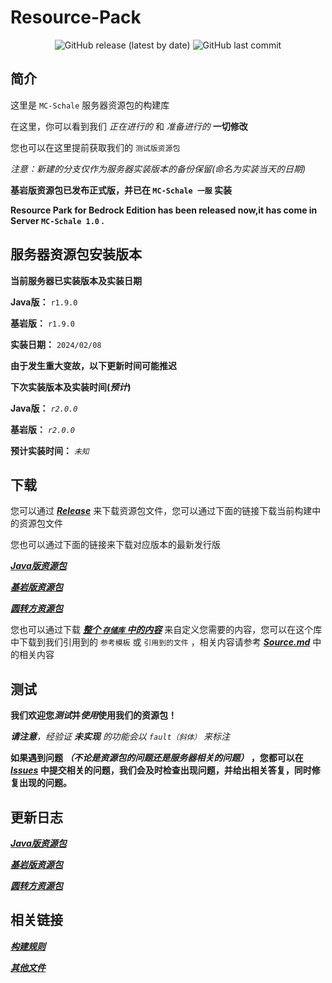 # Resource-Pack

<div align="center">
 <img alt="GitHub release (latest by date)" src="https://img.shields.io/github/v/release/MC-Schale-Server/Resource-packs?style=for-the-badge"> 
 <img alt="GitHub last commit" src="https://img.shields.io/github/last-commit/MC-Schale-Server/Resource-packs?style=for-the-badge"> 
</div>

## 简介

这里是 `MC-Schale` 服务器资源包的构建库

在这里，你可以看到我们 *正在进行的* 和 *准备进行的* **一切修改**

您也可以在这里提前获取我们的 `测试版资源包`

*注意：新建的分支仅作为服务器实装版本的备份保留(命名为实装当天的日期)*

**基岩版资源包已发布正式版，并已在 `MC-Schale 一服` 实装**

**Resource Park for Bedrock Edition has been released now,it has come in Server `MC-Schale 1.0` .**

## 服务器资源包安装版本

**当前服务器已实装版本及实装日期**

**Java版：** `r1.9.0`

**基岩版：** `r1.9.0`

**实装日期：** `2024/02/08`

**由于发生重大变故，以下更新时间可能推迟**

**下次实装版本及实装时间(*预计*)**

**Java版：** *`r2.0.0`*

**基岩版：** *`r2.0.0`*

**预计实装时间：** *`未知`*

## 下载

您可以通过 ***[Release](https://github.com/MC-Schale-Server/Resource-packs/releases)*** 来下载资源包文件，您可以通过下面的链接下载当前构建中的资源包文件



您也可以通过下面的链接来下载对应版本的最新发行版

***[Java版资源包](https://github.com/MC-Schale-Server/Resource-packs/releases/download/JE_Server1_Release_1.9.0/Resource-Pack_JE_Server1_r1.9.0.zip)***

***[基岩版资源包](https://github.com/MC-Schale-Server/Resource-packs/releases/download/BE_Server1_Release_1.9.0/Resource-Pack_BE_Server1_r1.9.0.mcpack)***

***[圆转方资源包](https://github.com/MC-Schale-Server/Resource-packs/releases/download/JE_oto%E2%96%A1_Release_v1.3/Resource-Pack_JE_circle_to_square_r1.3.zip)***

您也可以通过下载 ***[整个 `存储库` 中的内容](https://codeload.github.com/MC-Schale-Server/Resource-packs/zip/refs/heads/main)*** 来自定义您需要的内容，您可以在这个库中下载到我们引用到的 `参考模板` 或 `引用到的文件` ，相关内容请参考  ***[Source.md](https://github.com/MC-Schale-Server/Resource-packs/blob/main/Samples/Source.md)*** 中的相关内容

## 测试

**我们欢迎您*测试*并*使用*使用我们的资源包！**

***请注意**，经验证 **未实现** 的功能会以 `fault（斜体）` 来标注*

**如果遇到问题 *（不论是资源包的问题还是服务器相关的问题）* ，您都可以在 ***[Issues](https://github.com/MC-Schale-Server/Resource-packs/issues)*** 中提交相关的问题，我们会及时检查出现问题，并给出相关答复，同时修复出现的问题。**

## 更新日志

***[Java版资源包](https://github.com/MC-Schale-Server/Resource-packs/blob/main/Server1/ResourcePack(JavaEdition)/Changelog.md)***

***[基岩版资源包](https://github.com/MC-Schale-Server/Resource-packs/blob/main/Server1/ResourcePack(BedrockEdition)/Changelog.md)***

***[圆转方资源包](https://github.com/MC-Schale-Server/Resource-packs/blob/main/%E5%9C%86%E8%BD%AC%E6%96%B9%E6%8B%93%E5%B1%95%E5%8C%85%20For%20Java%20Edition/Changelog.md)***

## 相关链接

***[构建规则](https://github.com/MC-Schale-Server/Resource-packs/blob/main/Rules.md)***

***[其他文件](https://github.com/MC-Schale-Server/Resource-packs/blob/main/Others/Illustrate.md)***
